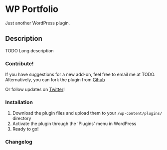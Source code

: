 # WP Portfolio

Just another WordPress plugin. 

## Description

TODO Long description

### Contribute!

If you have suggestions for a new add-on, feel free to email me at TODO. Alternatively, you can fork the plugin from [Gihub]()

Or follow updates on [Twitter]()!
 
### Installation

 1. Download the plugin files and upload them to your `/wp-content/plugins/` directory
 2. Activate the plugin through the 'Plugins' menu in WordPress
 3. Ready to go!

### Changelog